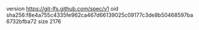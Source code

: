 version https://git-lfs.github.com/spec/v1
oid sha256:f8e4a755c4335fe962ca467d66139025c09177c3de8b50468597ba6732bfba72
size 2176
